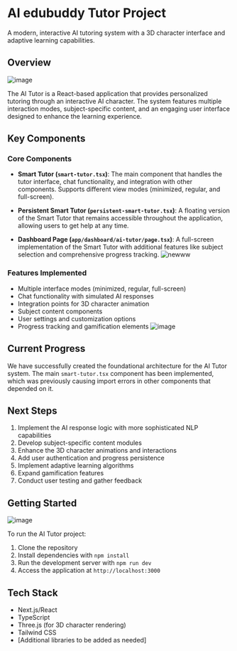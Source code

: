 # AI  edubuddy Tutor Project

A modern, interactive AI tutoring system with a 3D character interface and adaptive learning capabilities.

## Overview
![image](https://github.com/user-attachments/assets/5bd85f0e-d105-48f7-be26-55bf23364be7)

The AI Tutor is a React-based application that provides personalized tutoring through an interactive AI character. The system features multiple interaction modes, subject-specific content, and an engaging user interface designed to enhance the learning experience.

## Key Components

### Core Components

- **Smart Tutor (`smart-tutor.tsx`)**: The main component that handles the tutor interface, chat functionality, and integration with other components. Supports different view modes (minimized, regular, and full-screen).

- **Persistent Smart Tutor (`persistent-smart-tutor.tsx`)**: A floating version of the Smart Tutor that remains accessible throughout the application, allowing users to get help at any time.

- **Dashboard Page (`app/dashboard/ai-tutor/page.tsx`)**: A full-screen implementation of the Smart Tutor with additional features like subject selection and comprehensive progress tracking.
![newww](https://github.com/user-attachments/assets/c043d5aa-7763-4caa-b8d9-e402cbdb8ef2)

### Features Implemented

- Multiple interface modes (minimized, regular, full-screen)
- Chat functionality with simulated AI responses
- Integration points for 3D character animation
- Subject content components
- User settings and customization options
- Progress tracking and gamification elements
![image](https://github.com/user-attachments/assets/3ae096ea-be9f-475e-b395-b673a322a66b)

## Current Progress

We have successfully created the foundational architecture for the AI Tutor system. The main `smart-tutor.tsx` component has been implemented, which was previously causing import errors in other components that depended on it.

## Next Steps

1. Implement the AI response logic with more sophisticated NLP capabilities
2. Develop subject-specific content modules
3. Enhance the 3D character animations and interactions
4. Add user authentication and progress persistence
5. Implement adaptive learning algorithms
6. Expand gamification features
7. Conduct user testing and gather feedback

## Getting Started
![image](https://github.com/user-attachments/assets/14854084-8a18-4d8f-a3a4-1a6ed87fb747)

To run the AI Tutor project:

1. Clone the repository
2. Install dependencies with `npm install`
3. Run the development server with `npm run dev`
4. Access the application at `http://localhost:3000`

## Tech Stack

- Next.js/React
- TypeScript
- Three.js (for 3D character rendering)
- Tailwind CSS
- [Additional libraries to be added as needed]
